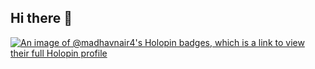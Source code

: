 ## Hi there 👋

[![An image of @madhavnair4's Holopin badges, which is a link to view their full Holopin profile](https://holopin.me/madhavnair4)](https://holopin.io/@madhavnair4)
<!--
**MadhavNair4/MadhavNair4** is a ✨ _special_ ✨ repository because its `README.md` (this file) appears on your GitHub profile.

Here are some ideas to get you started:

- 🔭 I’m currently working on ...
- 🌱 I’m currently learning ...
- 👯 I’m looking to collaborate on ...
- 🤔 I’m looking for help with ...
- 💬 Ask me about ...
- 📫 How to reach me: ...
- 😄 Pronouns: ...
- ⚡ Fun fact: ...
-->
